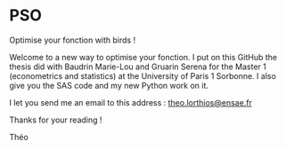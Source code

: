 # PSO
Optimise your fonction with birds ! 

Welcome to a new way to optimise your fonction. I put on this GitHub the thesis did with Baudrin Marie-Lou and Gruarin Serena for the Master 1 (econometrics and statistics) at the University of Paris 1 Sorbonne. I also give you the SAS code and my new Python work on it. 

I let you send me an email to this address : theo.lorthios@ensae.fr

Thanks for your reading ! 

Théo
